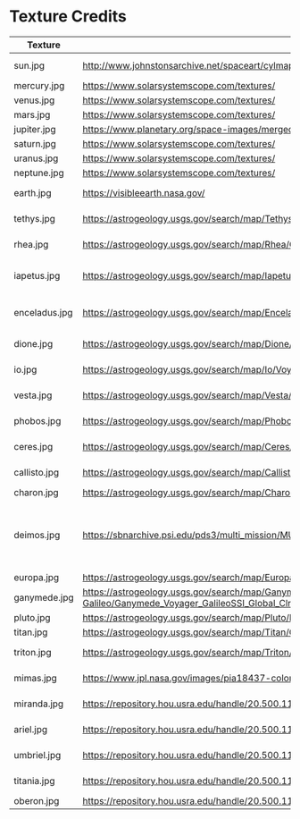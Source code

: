 # Texture Credits

| Texture       | Source                                                                                                               | License       | Authors / Citation                                                                                             |
|---------------|----------------------------------------------------------------------------------------------------------------------|---------------|----------------------------------------------------------------------------------------------------------------|
| sun.jpg       | http://www.johnstonsarchive.net/spaceart/cylmaps.html                                                                | Public Domain |                                                                                                                |
| mercury.jpg   | https://www.solarsystemscope.com/textures/                                                                           | CC-BY         |                                                                                                                |
| venus.jpg     | https://www.solarsystemscope.com/textures/                                                                           | CC-BY         |                                                                                                                |
| mars.jpg      | https://www.solarsystemscope.com/textures/                                                                           | CC-BY         |                                                                                                                |
| jupiter.jpg   | https://www.planetary.org/space-images/merged-cassini-and-juno/                                                      | CC-BY         |                                                                                                                |
| saturn.jpg    | https://www.solarsystemscope.com/textures/                                                                           | CC-BY         |                                                                                                                |
| uranus.jpg    | https://www.solarsystemscope.com/textures/                                                                           | CC-BY         |                                                                                                                |
| neptune.jpg   | https://www.solarsystemscope.com/textures/                                                                           | CC-BY         |                                                                                                                |
| earth.jpg     | https://visibleearth.nasa.gov/                                                                                       | Public Domain |                                                                                                                |
| tethys.jpg    | https://astrogeology.usgs.gov/search/map/Tethys/Cassini/Tethys_Cassini_mosaic_global_293m                            | Public Domain | Roatsch, T., Kersten, E., Hoffmeister, A., Wahlisch, M.                                                        |
| rhea.jpg      | https://astrogeology.usgs.gov/search/map/Rhea/Cassini/Rhea_Cassini_Voyager_mosaic_global_417m                        | Public Domain | Roatsch, T., Kersten, E., Hoffmeister, A., Wahlisch, M.                                                        |
| iapetus.jpg   | https://astrogeology.usgs.gov/search/map/Iapetus/Voyager_Cassini/Iapetus_Cassini_Voyager_Mosaic_Global_783m          | Public Domain | Space Science Institute, Cassini Team, Jet Propulsion Laboratory                                               |
| enceladus.jpg | https://astrogeology.usgs.gov/search/map/Enceladus/Cassini/Enceladus_Cassini_mosaic_global_110m                      | Public Domain | Cassini Team, Jet Propulsion Laboratory, Space Science Institute                                               |
| dione.jpg     | https://astrogeology.usgs.gov/search/map/Dione/Voyager/Dione_Cassini_Voyager_mosaic_global_154m                      | Public Domain | NASA, JPL, Space Science Institute                                                                             |
| io.jpg        | https://astrogeology.usgs.gov/search/map/Io/Voyager-Galileo/Io_GalileoSSI-Voyager_Global_Mosaic_ClrMerge_1km         | Public Domain |                                                                                                                |
| vesta.jpg     | https://astrogeology.usgs.gov/search/map/Vesta/Dawn/DLR/HAMO/Vesta_Dawn_FC_HAMO_Mosaic_Global_74ppd                  | None          | NASA/JPL-Caltech/UCLA/MPS/DLR/IDA                                                                              |
| phobos.jpg    | https://astrogeology.usgs.gov/search/map/Phobos/Viking/Phobos_Viking_Mosaic_40ppd_DLRcontrol                         | Public Domain | Phil Stooke                                                                                                    |
| ceres.jpg     | https://astrogeology.usgs.gov/search/map/Ceres/Dawn/DLR/FramingCamera/Ceres_Dawn_FC_DLR_global_59ppd_Feb2016         | None          | NASA/JPL-Caltech/UCLA/MPS/DLR/IDA                                                                              |
| callisto.jpg  | https://astrogeology.usgs.gov/search/map/Callisto/Voyager-Galileo/Callisto_Voyager_GalileoSSI_global_mosaic_1km      | Public Domain |                                                                                                                |
| charon.jpg    | https://astrogeology.usgs.gov/search/map/Charon/NewHorizons/Charon_NewHorizons_Global_Mosaic_300m_Jul2017            | None          | New Horizons Team                                                                                              |
| deimos.jpg    | https://sbnarchive.psi.edu/pds3/multi_mission/MULTI_SA_MULTI_6_STOOKEMAPS_V3_0/document/00_map_guide.html            | Public Domain | Stooke. P., Stooke Small Bodies Maps V3.0. MULTI-SA-MULTI-6-STOOKEMAPS-V3.0. NASA Planetary Data System, 2015. |
| europa.jpg    | https://astrogeology.usgs.gov/search/map/Europa/Voyager-Galileo/Europa_Voyager_GalileoSSI_global_mosaic_500m         | None          |                                                                                                                |
| ganymede.jpg  | https://astrogeology.usgs.gov/search/map/Ganymede/Voyager-Galileo/Ganymede_Voyager_GalileoSSI_Global_ClrMosaic_1435m | Public Domain |                                                                                                                |
| pluto.jpg     | https://astrogeology.usgs.gov/search/map/Pluto/NewHorizons/Pluto_NewHorizons_Global_Mosaic_300m_Jul2017              | None          | New Horizons Team                                                                                              |
| titan.jpg     | https://astrogeology.usgs.gov/search/map/Titan/Cassini/Global-Mosaic/Titan_ISS_P19658_Mosaic_Global_4km              | None          | Cassini ISS Team                                                                                               |
| triton.jpg    | https://astrogeology.usgs.gov/search/map/Triton/Mosaic/Triton_Voyager2_ClrMosaic_GlobalFill_600m                     | Public Domain | Lunar and Planetary Institute                                                                                  |
| mimas.jpg     | https://www.jpl.nasa.gov/images/pia18437-color-maps-of-mimas-2014                                                    | Public Domain |                                                                                                                |
| miranda.jpg   | https://repository.hou.usra.edu/handle/20.500.11753/1687                                                             | None          | Paul Schenk, USRA Houston Repository                                                                           |
| ariel.jpg     | https://repository.hou.usra.edu/handle/20.500.11753/1687                                                             | None          | Paul Schenk, USRA Houston Repository                                                                           |
| umbriel.jpg   | https://repository.hou.usra.edu/handle/20.500.11753/1687                                                             | None          | Paul Schenk, USRA Houston Repository                                                                           |
| titania.jpg   | https://repository.hou.usra.edu/handle/20.500.11753/1687                                                             | None          | Paul Schenk, USRA Houston Repository                                                                           |
| oberon.jpg    | https://repository.hou.usra.edu/handle/20.500.11753/1687                                                             